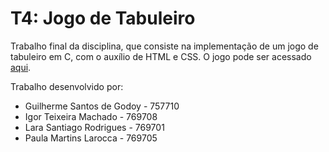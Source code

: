 # T4: Jogo de Tabuleiro

Trabalho final da disciplina, que consiste na implementação de um jogo de tabuleiro em C, com o auxílio de HTML e CSS. O jogo pode ser acessado [aqui](http://cap.dc.ufscar.br/~769708/pagInicial.html).

Trabalho desenvolvido por:
- Guilherme Santos de Godoy - 757710
- Igor Teixeira Machado - 769708
- Lara Santiago Rodrigues - 769701
- Paula Martins Larocca - 769705
